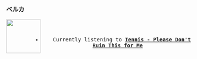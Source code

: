 ### ベルカ
<div align="center">
<kbd>
<a href="https://www.youtube.com/results?search_query=Tennis+Please+Don&#39;t+Ruin+This+for+Me" target="_blank">
    <img align="left" width="92" height="92" src="https:&#x2F;&#x2F;lastfm.freetls.fastly.net&#x2F;i&#x2F;u&#x2F;174s&#x2F;97f9f1c599d8ee675192fef21ea40feb.jpg">
</a>
</br></br>
<ul><li>
<p align="center"><img height="14" width="14" src=src&#x2F;listening3.4208823520090608.png> Currently listening to <b><a href="https://www.youtube.com/results?search_query=Tennis+Please+Don&#39;t+Ruin+This+for+Me" target="_blank">Tennis - Please Don&#39;t Ruin This for Me</a> </b></p>
</li></ul>
</kbd>
</div>